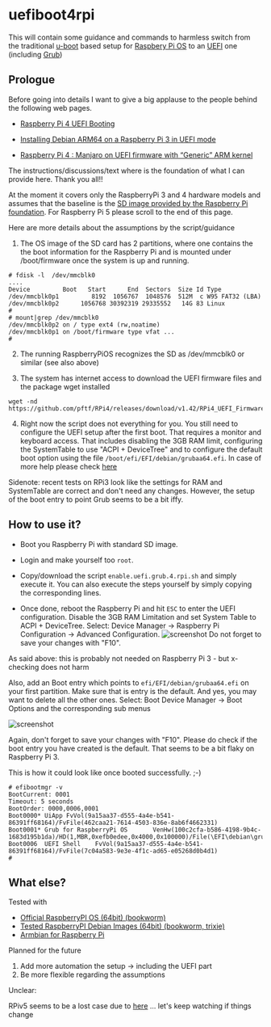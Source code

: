 # uefiboot4rpi
This will contain some guidance and commands to harmless switch from the traditional [u-boot](https://u-boot.org/) based setup for [Raspbery Pi OS](https://www.raspberrypi.com/software/) to an [UEFI](https://uefi.org/) one (including [Grub](https://www.gnu.org/software/grub/))

## Prologue

Before going into details I want to give a big applause to the people behind the following web pages.

- [Raspberry Pi 4 UEFI Booting](https://community.tmpdir.org/t/raspberry-pi-4-uefi-booting/377)

- [Installing Debian ARM64 on a Raspberry Pi 3 in UEFI mode](https://pete.akeo.ie/2019/07/installing-debian-arm64-on-raspberry-pi.html)

- [Raspberry Pi 4 : Manjaro on UEFI firmware with “Generic” ARM kernel](https://forum.manjaro.org/t/raspberry-pi-4-manjaro-on-uefi-firmware-with-generic-arm-kernel/127589)

The instructions/discussions/text where is the foundation of what I can provide here. Thank you all!!


At the moment it covers only the RaspberryPi 3 and 4 hardware models and assumes that the baseline is the [SD image provided by the Raspberry Pi foundation](https://www.raspberrypi.com/software/operating-systems/).
For Raspberry Pi 5 please scroll to the end of this page.

Here are more details about the assumptions by the script/guidance

1. The OS image of the SD card has 2 partitions, where one contains the the boot information for the Raspberry Pi and is mounted under /boot/firmware once the system is up and running.

````
# fdisk -l  /dev/mmcblk0
....
Device         Boot   Start      End  Sectors  Size Id Type
/dev/mmcblk0p1         8192  1056767  1048576  512M  c W95 FAT32 (LBA)
/dev/mmcblk0p2      1056768 30392319 29335552   14G 83 Linux
# 
# mount|grep /dev/mmcblk0
/dev/mmcblk0p2 on / type ext4 (rw,noatime)
/dev/mmcblk0p1 on /boot/firmware type vfat ...
# 
````

2. The running RaspberryPiOS recognizes the SD as /dev/mmcblk0 or similar (see also above)

3. The system has internet access to download the UEFI firmware files and the package wget installed 

````
wget -nd https://github.com/pftf/RPi4/releases/download/v1.42/RPi4_UEFI_Firmware_v1.42.zip
````

4. Right now the script does not everything for you. You still need to configure the UEFI setup after the first boot. That requires a monitor and keyboard access. 
That includes disabling the 3GB RAM limit, configuring the SystemTable to use "ACPI + DeviceTree" and to configure the default boot option using the file `/boot/efi/EFI/debian/grubaa64.efi`.
In case of more help please check [here](https://forum.manjaro.org/t/raspberry-pi-4-manjaro-on-uefi-firmware-with-generic-arm-kernel/127589)

Sidenote: recent tests on RPi3 look like the settings for RAM and SystemTable are correct and don't need any changes. However, the setup of the boot entry to point Grub seems to be a bit iffy. 

## How to use it?

- Boot you Raspberry Pi with standard SD image. 

- Login and make yourself too `root`. 

- Copy/download the script `enable.uefi.grub.4.rpi.sh` and simply execute it. You can also execute the steps yourself by simply copying the corresponding lines. 

- Once done, reboot the Raspberry Pi and hit `ESC` to enter the UEFI configuration. Disable the 3GB RAM Limitation and set System Table to  ACPI + DeviceTree.
Select: Device Manager -> Raspberry Pi Configuration -> Advanced Configuration. 
![screenshot](assets/images/uefi.rpi.system.config.new.jpg "UEFI System Config")
Do not forget to save your changes with "F10".

As said above: this is probably not needed on Raspberry Pi 3 - but x-checking does not harm

Also, add an Boot entry which points to `efi/EFI/debian/grubaa64.efi` on your first partition. Make sure that is entry is the default. And yes, you may want to delete all the other ones. 
Select: Boot Device Manager -> Boot Options and the corresponding sub menus

![screenshot](assets/images/uefi.boot.maint.new.jpg "UEFI Boot Maintenance")

Again, don't forget to save your changes with "F10". 
Please do check if the boot entry you have created is the default. That seems to be a bit flaky on Raspberry Pi 3. 

This is how it could look like once booted successfully. ;-)

````
# efibootmgr -v
BootCurrent: 0001
Timeout: 5 seconds
BootOrder: 0000,0006,0001
Boot0000* UiApp FvVol(9a15aa37-d555-4a4e-b541-86391ff68164)/FvFile(462caa21-7614-4503-836e-8ab6f4662331)
Boot0001* Grub for RaspberryPi OS       VenHw(100c2cfa-b586-4198-9b4c-1683d195b1da)/HD(1,MBR,0xefb0edee,0x4000,0x100000)/File(\EFI\debian\grubaa64.efi)
Boot0006  UEFI Shell    FvVol(9a15aa37-d555-4a4e-b541-86391ff68164)/FvFile(7c04a583-9e3e-4f1c-ad65-e05268d0b4d1)
# 
````

## What else?

Tested with

- [Official RaspberryPI OS (64bit) (bookworm)](https://www.raspberrypi.com/software/operating-systems/#raspberry-pi-os-64-bit)
- [Tested RaspberryPI Debian Images (64bit) (bookworm, trixie)](https://raspi.debian.net/tested-images/)
- [Armbian for Raspberry Pi](https://www.armbian.com/rpi4b/)

Planned for the future

1. Add more automation the setup -> including the UEFI part
2. Be more flexible regarding the assumptions

Unclear:

RPiv5 seems to be a lost case due to [here](https://github.com/worproject/rpi5-uefi) ... let's keep watching if things change


